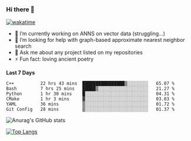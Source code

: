 ### Hi there 👋

[![wakatime](https://wakatime.com/badge/user/8906da98-c623-4aff-ac00-99cb42e09b38.svg)](https://wakatime.com/@8906da98-c623-4aff-ac00-99cb42e09b38)

- 🔭 I’m currently working on ANNS on vector data (struggling...)
- 🤔 I’m looking for help with graph-based approximate nearest neighbor search
- 💬 Ask me about any project listed on my repositories
- ⚡ Fun fact: loving ancient poetry


**Last 7 Days**
<!--START_SECTION:waka-->

```text
C++          22 hrs 43 mins  ████████████████▒░░░░░░░░   65.07 %
Bash         7 hrs 25 mins   █████▒░░░░░░░░░░░░░░░░░░░   21.27 %
Python       1 hr 30 mins    █░░░░░░░░░░░░░░░░░░░░░░░░   04.31 %
CMake        1 hr 3 mins     ▓░░░░░░░░░░░░░░░░░░░░░░░░   03.03 %
YAML         36 mins         ▒░░░░░░░░░░░░░░░░░░░░░░░░   01.72 %
Git Config   28 mins         ▒░░░░░░░░░░░░░░░░░░░░░░░░   01.37 %
```

<!--END_SECTION:waka-->

![Anurag's GitHub stats](https://github-readme-stats.vercel.app/api?username=matchyc&count_private=true&show_icons=true&theme=vue)

[![Top Langs](https://github-readme-stats.vercel.app/api/top-langs/?username=matchyc&langs_count=4&&hide=perl,raku,html,javascript,shell,roff,prolog)](https://github.com/anuraghazra/github-readme-stats)
